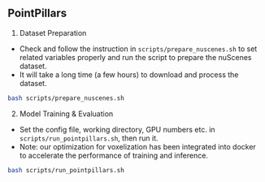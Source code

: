 ## PointPillars
1. Dataset Preparation
- Check and follow the instruction in `scripts/prepare_nuscenes.sh` to set related variables properly and run the script to prepare the nuScenes dataset.
- It will take a long time (a few hours) to download and process the dataset.
```bash
bash scripts/prepare_nuscenes.sh
```
2. Model Training & Evaluation
- Set the config file, working directory, GPU numbers etc. in `scripts/run_pointpillars.sh`, then run it.
- Note: our optimization for voxelization has been integrated into docker to accelerate the performance of training and inference.
```bash
bash scripts/run_pointpillars.sh
```
